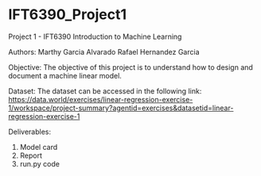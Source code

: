 # IFT6390_Project1

Project 1 - IFT6390 Introduction to Machine Learning

Authors:
Marthy Garcia Alvarado
Rafael Hernandez Garcia

Objective:
The objective of this project is to understand how to design and document a machine linear model.

Dataset: 
The dataset can be accessed in the following link: 
https://data.world/exercises/linear-regression-exercise-1/workspace/project-summary?agentid=exercises&datasetid=linear-regression-exercise-1


Deliverables:
1. Model card
2. Report 
3. run.py code


